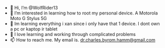 - 👋 Hi, I’m @WolfRider13
- 👀 I’m interested in learning how to root my personal device. A Motorola Moto G  Stylus 5G
- 🌱 Im learning everything i xan since i only have that 1 device. I dont own a pc or kaptop ir tablet
- 💞️ I love learning and working through complicated problems
- 📫 How to reach me. 
My email is. dr.charles.byrom.hamm@gmail.com

<!---
WolfRider13/WolfRider13 is a ✨ special ✨ repository because its `README.md` (this file) appears on your GitHub profile.
You can click the Preview link to take a look at your changes.
--->
